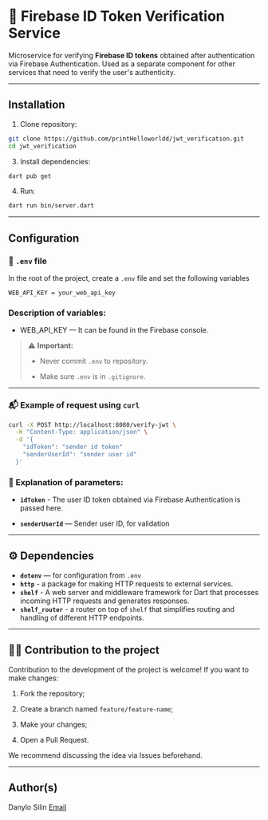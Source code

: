 # 🔐 Firebase ID Token Verification Service

Microservice for verifying **Firebase ID tokens** obtained after authentication via Firebase Authentication. Used as a separate component for other services that need to verify the user's authenticity.

---

## Installation

1. Clone repository:

```bash
git clone https://github.com/printHelloworldd/jwt_verification.git
cd jwt_verification
```

3. Install dependencies:

```bash
dart pub get
```

4. Run:

```bash
dart run bin/server.dart
```

---

## Configuration
### 📄 `.env` file
In the root of the project, create a `.env` file and set the following variables

```
WEB_API_KEY = your_web_api_key
```

### Description of variables:

- WEB_API_KEY — It can be found in the Firebase console.

> ⚠️ **Important:**
> 
> - Never commit `.env` to repository.
>     
> - Make sure `.env` is in `.gitignore`.


---

### 📬 Example of request using `curl`

```bash
curl -X POST http://localhost:8080/verify-jwt \
  -H "Content-Type: application/json" \
  -d '{
    "idToken": "sender id token"
    "senderUserId": "sender user id"
  }'
```

### 📝 Explanation of parameters:
  
- **`idToken`** - The user ID token obtained via Firebase Authentication is passed here.
    
- **`senderUserId`** — Sender user ID, for validation
    
---

## ⚙️ Dependencies

- **`dotenv`** — for configuration from `.env`
- **`http`** - a package for making HTTP requests to external services.
- **`shelf`** - A web server and middleware framework for Dart that processes incoming HTTP requests and generates responses.
- **`shelf_router`** - a router on top of `shelf` that simplifies routing and handling of different HTTP endpoints.

---

## 🧑‍💻 Contribution to the project

Contribution to the development of the project is welcome!
If you want to make changes:

1. Fork the repository;
    
2. Create a branch named `feature/feature-name`;
    
3. Make your changes;
    
4. Open a Pull Request.
    

We recommend discussing the idea via Issues beforehand.

---

## Author(s)
Danylo Silin
[Email](mailto:danilsilin76@gmail.com)
